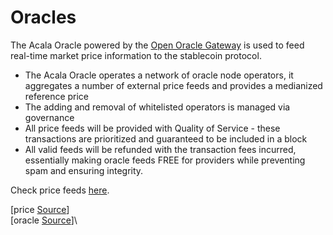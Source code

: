 # Oracles

The Acala Oracle powered by the [Open Oracle Gateway](../../../../learn/basics/oracle/) is used to feed real-time market price information to the stablecoin protocol. 

* The Acala Oracle operates a network of oracle node operators, it aggregates a number of external price feeds and provides a medianized reference price
* The adding and removal of whitelisted operators is managed via governance
* All price feeds will be provided with Quality of Service - these transactions are prioritized and guaranteed to be included in a block
* All valid feeds will be refunded with the transaction fees incurred, essentially making oracle feeds FREE for providers while preventing spam and ensuring integrity. 

Check price feeds [here](https://apps.karura.network/loan/oracle).

\[price [Source](https://github.com/AcalaNetwork/Acala/tree/master/modules/prices)]\
\[oracle [Source](https://github.com/open-web3-stack/open-runtime-module-library/tree/8895f4b4c6ce9b9f03652bfe9602f102c7caa937/oracle)]\
